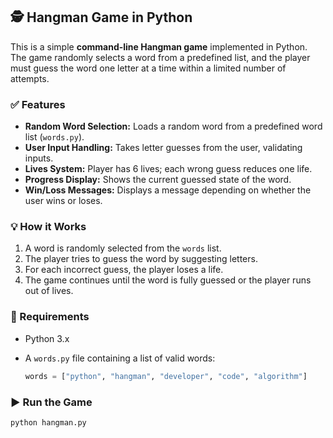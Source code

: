 

## 🕵️ Hangman Game in Python

This is a simple **command-line Hangman game** implemented in Python. The game randomly selects a word from a predefined list, and the player must guess the word one letter at a time within a limited number of attempts.

### ✅ Features

* **Random Word Selection:** Loads a random word from a predefined word list (`words.py`).
* **User Input Handling:** Takes letter guesses from the user, validating inputs.
* **Lives System:** Player has 6 lives; each wrong guess reduces one life.
* **Progress Display:** Shows the current guessed state of the word.
* **Win/Loss Messages:** Displays a message depending on whether the user wins or loses.

### 💡 How it Works

1. A word is randomly selected from the `words` list.
2. The player tries to guess the word by suggesting letters.
3. For each incorrect guess, the player loses a life.
4. The game continues until the word is fully guessed or the player runs out of lives.

### 📁 Requirements

* Python 3.x
* A `words.py` file containing a list of valid words:

  ```python
  words = ["python", "hangman", "developer", "code", "algorithm"]
  ```

### ▶️ Run the Game

```bash
python hangman.py
```


